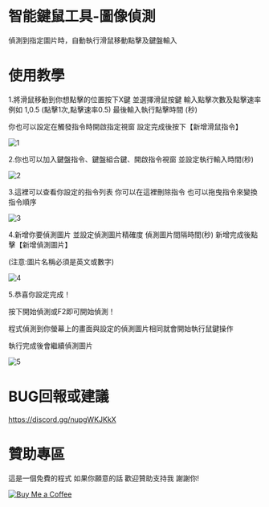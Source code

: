 # 智能鍵鼠工具-圖像偵測

偵測到指定圖片時，自動執行滑鼠移動點擊及鍵盤輸入

# 使用教學

1.將滑鼠移動到你想點擊的位置按下X鍵 並選擇滑鼠按鍵 輸入點擊次數及點擊速率 例如 1,0.5 (點擊1次,點擊速率0.5) 最後輸入執行點擊時間 (秒) 

你也可以設定在觸發指令時開啟指定視窗 設定完成後按下【新增滑鼠指令】 


![1](https://github.com/user-attachments/assets/fd56a3b7-598f-4354-a3a6-de997b376cba)


2.你也可以加入鍵盤指令、鍵盤組合鍵、開啟指令視窗 並設定執行輸入時間(秒)


![2](https://github.com/user-attachments/assets/a482ae87-cdd4-4885-ae84-5f6926336c0c)


3.這裡可以查看你設定的指令列表 你可以在這裡刪除指令 也可以拖曳指令來變換指令順序


![3](https://github.com/user-attachments/assets/66cb5a92-8108-4532-95ec-ba2d2bef486f)


4.新增你要偵測圖片 並設定偵測圖片精確度 偵測圖片間隔時間(秒) 新增完成後點擊【新增偵測圖片】

(注意:圖片名稱必須是英文或數字)

![4](https://github.com/user-attachments/assets/51db1847-5342-439b-a087-4c4bacb953e7)


5.恭喜你設定完成！

按下開始偵測或F2即可開始偵測！

程式偵測到你螢幕上的畫面與設定的偵測圖片相同就會開始執行鼠鍵操作

執行完成後會繼續偵測圖片

![5](https://github.com/user-attachments/assets/fe111b96-2ff5-42d2-94c3-174d34a165d6)









# BUG回報或建議
https://discord.gg/nupgWKJKkX

# 贊助專區
這是一個免費的程式 如果你願意的話 歡迎贊助支持我 謝謝你!

[![Buy Me a Coffee](https://www.buymeacoffee.com/assets/img/custom_images/orange_img.png)](https://www.buymeacoffee.com/dreamtv)
